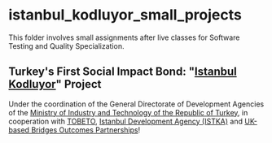 # istanbul_kodluyor_small_projects

This folder involves small assignments after live classes for Software Testing and Quality Specialization.

## Turkey's First Social Impact Bond: "[Istanbul Kodluyor](https://istanbulkodluyor.com/istanbul-kodluyor)" Project

Under the coordination of the General Directorate of Development Agencies of the [Ministry of Industry and Technology of the Republic of Turkey](https://www.sanayi.gov.tr/anasayfa), in cooperation with [TOBETO](https://tobeto.com), [Istanbul Development Agency (ISTKA)](https://www.istka.org.tr) and [UK-based Bridges Outcomes Partnerships](https://www.bridgesoutcomespartnerships.org)!